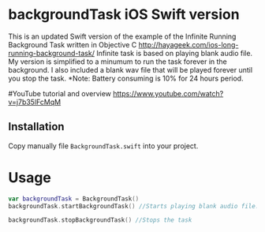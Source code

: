 # backgroundTask iOS Swift version

This is an updated Swift version of the example of the Infinite Running Background Task written in Objective C
http://hayageek.com/ios-long-running-background-task/ 
Infinite task is based on playing blank audio file.
My version is simplified to a minumum to run the task forever in the background.
I also included a blank wav file that will be played forever until you stop the task.
*Note: Battery consuming is 10% for 24 hours period. 

#YouTube tutorial and overview 
https://www.youtube.com/watch?v=j7b35lFcMqM

## Installation
Copy manually file `BackgroundTask.swift` into your project.

# Usage
```Swift
var backgroundTask = BackgroundTask()
backgroundTask.startBackgroundTask() //Starts playing blank audio file. You can run NSTimer() or whatever you need and it will continue executing in the background.

backgroundTask.stopBackgroundTask() //Stops the task
```


